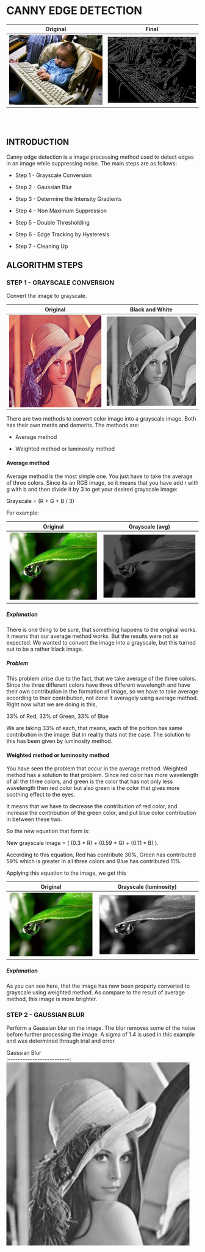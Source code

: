 # CANNY EDGE DETECTION
Original                   |  Final
:-------------------------:|:-------------------------:
![](assets/README/1.jpg)   |  ![](assets/README/2.jpg)
<br>
<br>

## INTRODUCTION

Canny edge detection is a image processing method used to detect edges in an image while suppressing noise. The main steps are as follows:

* Step 1 - Grayscale Conversion

* Step 2 - Gaussian Blur

* Step 3 - Determine the Intensity Gradients

* Step 4 - Non Maximum Suppression

* Step 5 - Double Thresholding

* Step 6 - Edge Tracking by Hysteresis

* Step 7 - Cleaning Up


## ALGORITHM STEPS

### STEP 1 - GRAYSCALE CONVERSION

Convert the image to grayscale.

Original                   |  Black and White
:-------------------------:|:-------------------------:
![](assets/README/3.jpg)   |  ![](assets/README/4.jpg)

There are two methods to convert color image into a grayscale image. Both has their own merits and demerits. The methods are:

* Average method

* Weighted method or luminosity method

#### Average method

Average method is the most simple one. You just have to take the average of three colors. Since its an RGB image, so it means that you have add r with g with b and then divide it by 3 to get your desired grayscale image:

Grayscale = (R + G + B / 3)

For example:

Original                   |  Grayscale (avg)
:-------------------------:|:-------------------------:
![](assets/README/20.jpg)   |  ![](assets/README/21.jpg)

##### Explanation
There is one thing to be sure, that something happens to the original works. It means that our average method works. But the results were not as expected. We wanted to convert the image into a grayscale, but this turned out to be a rather black image.

##### Problem
This problem arise due to the fact, that we take average of the three colors. Since the three different colors have three different wavelength and have their own contribution in the formation of image, so we have to take average according to their contribution, not done it averagely using average method. Right now what we are doing is this,

33% of Red,	33% of Green, 33% of Blue

We are taking 33% of each, that means, each of the portion has same contribution in the image. But in reality thats not the case. The solution to this has been given by luminosity method.

#### Weighted method or luminosity method

You have seen the problem that occur in the average method. Weighted method has a solution to that problem. Since red color has more wavelength of all the three colors, and green is the color that has not only less wavelength then red color but also green is the color that gives more soothing effect to the eyes.

It means that we have to decrease the contribution of red color, and increase the contribution of the green color, and put blue color contribution in between these two.

So the new equation that form is:

New grayscale image = ( (0.3 * R) + (0.59 * G) + (0.11 * B) ).

According to this equation, Red has contribute 30%, Green has contributed 59% which is greater in all three colors and Blue has contributed 11%.

Applying this equation to the image, we get this

Original                   |  Grayscale (luminosity)
:-------------------------:|:-------------------------:
![](assets/README/20.jpg)   |  ![](assets/README/22.jpg)

##### Explanation
As you can see here, that the image has now been properly converted to grayscale using weighted method. As compare to the result of average method, this image is more brighter.


### STEP 2 - GAUSSIAN BLUR

Perform a Gaussian blur on the image. The blur removes some of the noise before further processing the image. A sigma of 1.4 is used in this example and was determined through trial and error.

Gaussian Blur                   
:-------------------------:
![](assets/README/5.jpg)   


















